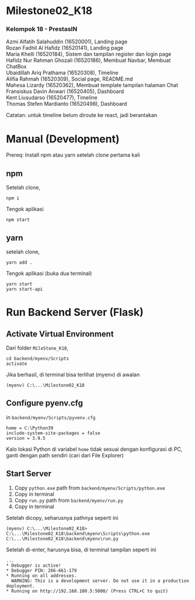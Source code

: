 # Milestone02_K18

### Kelompok 18 - PrestasIN

Azmi Alfatih Salahuddin (16520001), Landing page<br/>
Rozan Fadhil Al Hafidz (16520141), Landing page<br/>
Maria Khelli (16520184), Sistem dan tampilan register dan login page<br/>
Hafidz Nur Rahman Ghozali (16520186), Membuat Navbar, Membuat ChatBox<br/>
Ubaidillah Ariq Prathama (16520308), Timeline<br/>
Alifia Rahmah (16520309), Social page, README.md<br/>
Mahesa Lizardy (16520362), Membuat template tampilan halaman Chat<br/>
Fransiskus Davin Anwari (16520405), Dashboard<br/>
Kent Liusudarso (16520477), Timeline<br/>
Thomas Stefen Mardianto (16520498), Dashboard<br/>

Catatan: untuk timeline belum diroute ke react, jadi berantakan

# Manual (Development)
Prereq: Install npm atau yarn setelah clone pertama kali

## npm
Setelah clone,
```
npm i
```
Tengok aplikasi
```
npm start
```

## yarn
setelah clone,
```
yarn add .
```

Tengok aplikasi (buka dua terminal)
```
yarn start
yarn start-api
```

# Run Backend Server (Flask)

## Activate Virtual Environment
Dari folder `MileStone_K18`,
```
cd backend/myenv/Scripts
activate
```
Jika berhasil, di terminal bisa terlihat (myenv) di awalan
```
(myenv) C:\...\Milestone02_K18
```

## Configure pyenv.cfg
in `backend/myenv/Scripts/pyvenv.cfg`
```
home = C:\Python39
include-system-site-packages = false
version = 3.9.5
```
Kalo lokasi Python di variabel `home` tidak sesuai dengan konfigurasi di PC, ganti dengan path sendiri (cari dari File Explorer)

## Start Server
1. Copy `python.exe` path from `backend/myenv/Scripts/python.exe`
2. Copy in terminal
3. Copy `run.py` path from `backend/myenv/run.py`
4. Copy in terminal

Setelah dicopy, seharusnya pathnya seperti ini
```
(myenv) C:\...\Milestone02_K18> C:\...\Milestone02_K18\backend\myenv\Scripts\python.exe C:\...\Milestone02_K18\backend\myenv\run.py
```
Setelah di-enter, harusnya bisa, di terminal tampilan seperti ini
```
...
* Debugger is active!
* Debugger PIN: 266-661-179
* Running on all addresses.
  WARNING: This is a development server. Do not use it in a production deployment.
* Running on http://192.168.100.5:5000/ (Press CTRL+C to quit)
```
